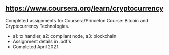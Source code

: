 ## https://www.coursera.org/learn/cryptocurrency
Completed assignments for Coursera/Princeton Course: Bitcoin and Cryptocurrency Technologies. 
- a1: tx handler, a2: compliant node, a3: blockchain
- Assignment details in .pdf's
- Completed April 2021
